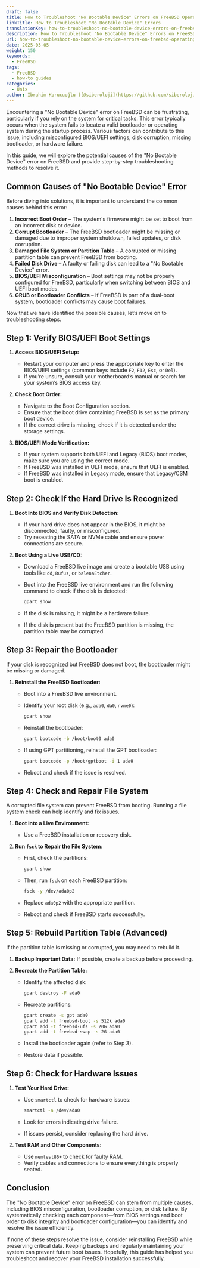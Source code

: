 ```yaml
---
draft: false
title: How to Troubleshoot "No Bootable Device" Errors on FreeBSD Operating System
linkTitle: How to Troubleshoot "No Bootable Device" Errors
translationKey: how-to-troubleshoot-no-bootable-device-errors-on-freebsd
description: How to Troubleshoot "No Bootable Device" Errors on FreeBSD Operating System
url: how-to-troubleshoot-no-bootable-device-errors-on-freebsd-operating-system
date: 2025-03-05
weight: 150
keywords:
  - FreeBSD
tags:
  - FreeBSD
  - how-to guides
categories:
  - Unix
author: İbrahim Korucuoğlu ([@siberoloji](https://github.com/siberoloji))
---
```

Encountering a "No Bootable Device" error on FreeBSD can be frustrating, particularly if you rely on the system for critical tasks. This error typically occurs when the system fails to locate a valid bootloader or operating system during the startup process. Various factors can contribute to this issue, including misconfigured BIOS/UEFI settings, disk corruption, missing bootloader, or hardware failure.

In this guide, we will explore the potential causes of the "No Bootable Device" error on FreeBSD and provide step-by-step troubleshooting methods to resolve it.

## Common Causes of "No Bootable Device" Error

Before diving into solutions, it is important to understand the common causes behind this error:

1. **Incorrect Boot Order** – The system's firmware might be set to boot from an incorrect disk or device.
2. **Corrupt Bootloader** – The FreeBSD bootloader might be missing or damaged due to improper system shutdown, failed updates, or disk corruption.
3. **Damaged File System or Partition Table** – A corrupted or missing partition table can prevent FreeBSD from booting.
4. **Failed Disk Drive** – A faulty or failing disk can lead to a "No Bootable Device" error.
5. **BIOS/UEFI Misconfiguration** – Boot settings may not be properly configured for FreeBSD, particularly when switching between BIOS and UEFI boot modes.
6. **GRUB or Bootloader Conflicts** – If FreeBSD is part of a dual-boot system, bootloader conflicts may cause boot failures.

Now that we have identified the possible causes, let’s move on to troubleshooting steps.

## Step 1: Verify BIOS/UEFI Boot Settings

1. **Access BIOS/UEFI Setup:**
   - Restart your computer and press the appropriate key to enter the BIOS/UEFI settings (common keys include `F2`, `F12`, `Esc`, or `Del`).
   - If you’re unsure, consult your motherboard’s manual or search for your system’s BIOS access key.

2. **Check Boot Order:**
   - Navigate to the Boot Configuration section.
   - Ensure that the boot drive containing FreeBSD is set as the primary boot device.
   - If the correct drive is missing, check if it is detected under the storage settings.

3. **BIOS/UEFI Mode Verification:**
   - If your system supports both UEFI and Legacy (BIOS) boot modes, make sure you are using the correct mode.
   - If FreeBSD was installed in UEFI mode, ensure that UEFI is enabled.
   - If FreeBSD was installed in Legacy mode, ensure that Legacy/CSM boot is enabled.

## Step 2: Check If the Hard Drive Is Recognized

1. **Boot Into BIOS and Verify Disk Detection:**
   - If your hard drive does not appear in the BIOS, it might be disconnected, faulty, or misconfigured.
   - Try reseating the SATA or NVMe cable and ensure power connections are secure.

2. **Boot Using a Live USB/CD:**
   - Download a FreeBSD live image and create a bootable USB using tools like `dd`, `Rufus`, or `balenaEtcher`.
   - Boot into the FreeBSD live environment and run the following command to check if the disk is detected:

     ```sh
     gpart show
     ```

   - If the disk is missing, it might be a hardware failure.
   - If the disk is present but the FreeBSD partition is missing, the partition table may be corrupted.

## Step 3: Repair the Bootloader

If your disk is recognized but FreeBSD does not boot, the bootloader might be missing or damaged.

1. **Reinstall the FreeBSD Bootloader:**
   - Boot into a FreeBSD live environment.
   - Identify your root disk (e.g., `ada0`, `da0`, `nvme0`):

     ```sh
     gpart show
     ```

   - Reinstall the bootloader:

     ```sh
     gpart bootcode -b /boot/boot0 ada0
     ```

   - If using GPT partitioning, reinstall the GPT bootloader:

     ```sh
     gpart bootcode -p /boot/gptboot -i 1 ada0
     ```

   - Reboot and check if the issue is resolved.

## Step 4: Check and Repair File System

A corrupted file system can prevent FreeBSD from booting. Running a file system check can help identify and fix issues.

1. **Boot into a Live Environment:**
   - Use a FreeBSD installation or recovery disk.

2. **Run `fsck` to Repair the File System:**
   - First, check the partitions:

     ```sh
     gpart show
     ```

   - Then, run `fsck` on each FreeBSD partition:

     ```sh
     fsck -y /dev/ada0p2
     ```

   - Replace `ada0p2` with the appropriate partition.
   - Reboot and check if FreeBSD starts successfully.

## Step 5: Rebuild Partition Table (Advanced)

If the partition table is missing or corrupted, you may need to rebuild it.

1. **Backup Important Data:** If possible, create a backup before proceeding.

2. **Recreate the Partition Table:**
   - Identify the affected disk:

     ```sh
     gpart destroy -F ada0
     ```

   - Recreate partitions:

     ```sh
     gpart create -s gpt ada0
     gpart add -t freebsd-boot -s 512k ada0
     gpart add -t freebsd-ufs -s 20G ada0
     gpart add -t freebsd-swap -s 2G ada0
     ```

   - Install the bootloader again (refer to Step 3).
   - Restore data if possible.

## Step 6: Check for Hardware Issues

1. **Test Your Hard Drive:**
   - Use `smartctl` to check for hardware issues:

     ```sh
     smartctl -a /dev/ada0
     ```

   - Look for errors indicating drive failure.
   - If issues persist, consider replacing the hard drive.

2. **Test RAM and Other Components:**
   - Use `memtest86+` to check for faulty RAM.
   - Verify cables and connections to ensure everything is properly seated.

## Conclusion

The "No Bootable Device" error on FreeBSD can stem from multiple causes, including BIOS misconfiguration, bootloader corruption, or disk failure. By systematically checking each component—from BIOS settings and boot order to disk integrity and bootloader configuration—you can identify and resolve the issue efficiently.

If none of these steps resolve the issue, consider reinstalling FreeBSD while preserving critical data. Keeping backups and regularly maintaining your system can prevent future boot issues. Hopefully, this guide has helped you troubleshoot and recover your FreeBSD installation successfully.
